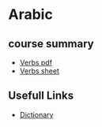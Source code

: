# Arabic

## course summary
- [Verbs pdf](https://drive.google.com/file/d/1dHpfJOIa1r0VogvwYBrHL5POOSZjCGYV/view?usp=drivesdk)
- [Verbs sheet]()

## Usefull Links
- [Dictionary](https://milon.madrasafree.com/)

